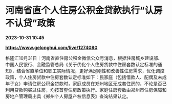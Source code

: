 # 河南省直个人住房公积金贷款执行“认房不认贷”政策

**2023-10-31 10:45**

**https://www.gelonghui.com/live/1274080**

格隆汇10月31日｜河南省直住房公积金微信公众号消息，根据住房城乡建设部、中国人民银行、金融监管总局《关于优化个人住房贷款中住房套数认定标准的通知》，结合省直单位和职工实际情况，更好满足刚性和改善性住房需求，优化调控政策，个人住房贷款中住房套数认定标准如下：民家庭（包括借款人、配偶及未成年子女）申请住房公积金贷款时，家庭成员在郑州地区无成套住房的，不论是否已利用贷款购买过住房，均按首套住房政策执行。家庭住房套数由郑州市住房保障和房地产管理局出具《郑州个人房屋产权信息表》查询结果认定。